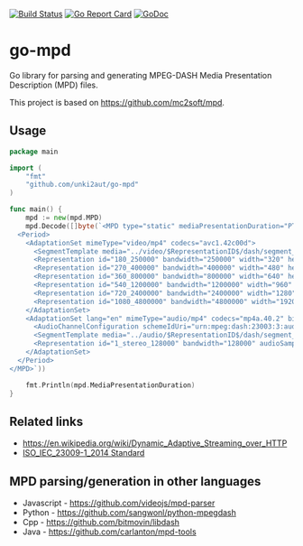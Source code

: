 [![Build Status](https://travis-ci.org/unki2aut/go-mpd.svg?branch=master)](https://travis-ci.org/unki2aut/go-mpd) [![Go Report Card](https://goreportcard.com/badge/github.com/unki2aut/go-mpd)](https://goreportcard.com/report/github.com/unki2aut/go-mpd) [![GoDoc](https://godoc.org/github.com/unki2aut/go-mpd?status.svg)](https://godoc.org/github.com/unki2aut/go-mpd)
# go-mpd 

Go library for parsing and generating MPEG-DASH Media Presentation Description (MPD) files.

This project is based on https://github.com/mc2soft/mpd.

## Usage

```go
package main

import (
	"fmt"
	"github.com/unki2aut/go-mpd"
)

func main() {
	mpd := new(mpd.MPD)
	mpd.Decode([]byte(`<MPD type="static" mediaPresentationDuration="PT3M30S">
  <Period>
    <AdaptationSet mimeType="video/mp4" codecs="avc1.42c00d">
      <SegmentTemplate media="../video/$RepresentationID$/dash/segment_$Number$.m4s" initialization="../video/$RepresentationID$/dash/init.mp4" duration="100000" startNumber="0" timescale="25000"/>
      <Representation id="180_250000" bandwidth="250000" width="320" height="180" frameRate="25"/>
      <Representation id="270_400000" bandwidth="400000" width="480" height="270" frameRate="25"/>
      <Representation id="360_800000" bandwidth="800000" width="640" height="360" frameRate="25"/>
      <Representation id="540_1200000" bandwidth="1200000" width="960" height="540" frameRate="25"/>
      <Representation id="720_2400000" bandwidth="2400000" width="1280" height="720" frameRate="25"/>
      <Representation id="1080_4800000" bandwidth="4800000" width="1920" height="1080" frameRate="25"/>
    </AdaptationSet>
    <AdaptationSet lang="en" mimeType="audio/mp4" codecs="mp4a.40.2" bitmovin:label="English stereo">
      <AudioChannelConfiguration schemeIdUri="urn:mpeg:dash:23003:3:audio_channel_configuration:2011" value="2"/>
      <SegmentTemplate media="../audio/$RepresentationID$/dash/segment_$Number$.m4s" initialization="../audio/$RepresentationID$/dash/init.mp4" duration="191472" startNumber="0" timescale="48000"/>
      <Representation id="1_stereo_128000" bandwidth="128000" audioSamplingRate="48000"/>
    </AdaptationSet>
  </Period>
</MPD>`))

	fmt.Println(mpd.MediaPresentationDuration)
}
```

## Related links
* https://en.wikipedia.org/wiki/Dynamic_Adaptive_Streaming_over_HTTP
* [ISO_IEC_23009-1_2014 Standard](http://standards.iso.org/ittf/PubliclyAvailableStandards/c065274_ISO_IEC_23009-1_2014.zip)

## MPD parsing/generation in other languages
* Javascript - https://github.com/videojs/mpd-parser
* Python - https://github.com/sangwonl/python-mpegdash
* Cpp - https://github.com/bitmovin/libdash
* Java - https://github.com/carlanton/mpd-tools
